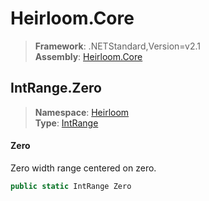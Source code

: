 # Heirloom.Core

> **Framework**: .NETStandard,Version=v2.1  
> **Assembly**: [Heirloom.Core][0]  

## IntRange.Zero

> **Namespace**: [Heirloom][0]  
> **Type**: [IntRange][1]  

#### Zero

Zero width range centered on zero.

```cs
public static IntRange Zero
```

[0]: ../../../Heirloom.Core.md
[1]: ../IntRange.md

